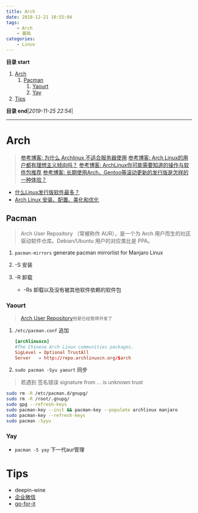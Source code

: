 ```yaml
---
title: Arch
date: 2018-12-21 10:55:04
tags: 
    - Arch
    - 基础
categories: 
    - Linux
---
```


**目录 start**
 
1. [Arch](#arch)
    1. [Pacman](#pacman)
        1. [Yaourt](#yaourt)
        1. [Yay](#yay)
1. [Tips](#tips)

**目录 end**|_2019-11-25 22:54_|
****************************************

# Arch
> [参考博客: 为什么 Archlinux 不适合服务器使用](https://www.tuicool.com/articles/byAFZr)
> [参考博客: Arch Linux的用户都有理想主义倾向吗？](https://www.zhihu.com/question/49439472)
> [参考博客: ArchLinux你可能需要知道的操作与软件包推荐](https://www.viseator.com/2017/07/02/arch_more/)
> [参考博客: 长期使用Arch，Gentoo等滚动更新的发行版是怎样的一种体验？](https://www.zhihu.com/question/37720991?sort=created)

- [什么Linux发行版软件最多？](https://www.lulinux.com/archives/2787)
- [Arch Linux 安装、配置、美化和优化](http://www.cnblogs.com/bluestorm/p/5929172.html)

## Pacman 

> Arch User Repository （常被称作 AUR），是一个为 Arch 用户而生的社区驱动软件仓库。Debian/Ubuntu 用户的对应类比是 PPA。

1. `pacman-mirrors` generate pacman mirrorlist for Manjaro Linux 

1. -S 安装
1. -R 卸载
    - -Rs 卸载以及没有被其他软件依赖的软件包

### Yaourt
> [Arch User Repository](https://wiki.archlinux.org/index.php/Arch_User_Repository)`但是已经暂停开发了`

1. `/etc/pacman.conf` 追加
    ```conf
    [archlinuxcn]
    #The Chinese Arch Linux communities packages.
    SigLevel = Optional TrustAll
    Server   = http://repo.archlinuxcn.org/$arch
    ```
1. `sudo pacman -Syu yaourt` 同步

> 若遇到 签名错误  signature from ... is unknown trust

```sh
sudo rm -R /etc/pacman.d/gnupg/
sudo rm -R /root/.gnupg/ 
sudo gpg --refresh-keys
sudo pacman-key --init && pacman-key --populate archlinux manjaro
sudo pacman-key --refresh-keys
sudo pacman -Syyu
```

### Yay

- `pacman -S yay` 下一代aur管理

# Tips

- deepin-wine
- [企业微信](https://aur.archlinux.org/packages/deepin-wxwork/)
- [go-for-it](https://aur.archlinux.org/packages/go-for-it/)
